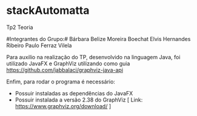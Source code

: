 # stackAutomatta
Tp2 Teoria 

#Integrantes do Grupo:#
Bárbara Belize Moreira Boechat
Elvis Hernandes Ribeiro 
Paulo Ferraz Vilela 

Para auxilio na realização do TP, desenvolvido na linguagem Java, foi utilizado JavaFX e GraphViz 
utilizando como guia https://github.com/jabbalaci/graphviz-java-api 

Enfim, para rodar o programa é necessário: 
 - Possuir instaladas as dependências do JavaFX 
 - Possuir instalada a versão 2.38 do GraphViz [ Link: https://www.graphviz.org/download/ ]



